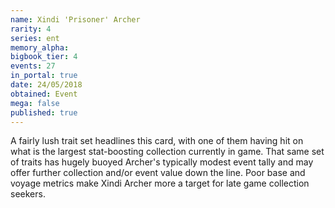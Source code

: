 ```yaml
---
name: Xindi 'Prisoner' Archer
rarity: 4
series: ent
memory_alpha:
bigbook_tier: 4
events: 27
in_portal: true
date: 24/05/2018
obtained: Event
mega: false
published: true
---
```


A fairly lush trait set headlines this card, with one of them having hit on what is the largest stat-boosting collection currently in game. That same set of traits has hugely buoyed Archer's typically modest event tally and may offer further collection and/or event value down the line. Poor base and voyage metrics make Xindi Archer more a target for late game collection seekers.
